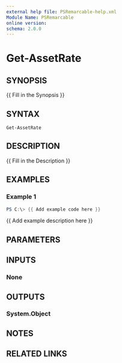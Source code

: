 ```yaml
---
external help file: PSRemarcable-help.xml
Module Name: PSRemarcable
online version:
schema: 2.0.0
---
```


# Get-AssetRate

## SYNOPSIS
{{ Fill in the Synopsis }}

## SYNTAX

```
Get-AssetRate
```

## DESCRIPTION
{{ Fill in the Description }}

## EXAMPLES

### Example 1
```powershell
PS C:\> {{ Add example code here }}
```

{{ Add example description here }}

## PARAMETERS

## INPUTS

### None

## OUTPUTS

### System.Object
## NOTES

## RELATED LINKS
